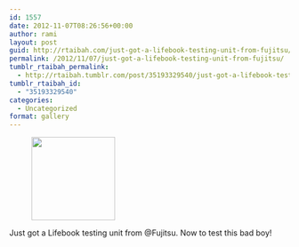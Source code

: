 ```yaml
---
id: 1557
date: 2012-11-07T08:26:56+00:00
author: rami
layout: post
guid: http://rtaibah.com/just-got-a-lifebook-testing-unit-from-fujitsu/
permalink: /2012/11/07/just-got-a-lifebook-testing-unit-from-fujitsu/
tumblr_rtaibah_permalink:
  - http://rtaibah.tumblr.com/post/35193329540/just-got-a-lifebook-testing-unit-from-fujitsu
tumblr_rtaibah_id:
  - "35193329540"
categories:
  - Uncategorized
format: gallery
---
```

<div id='gallery-159' class='gallery galleryid-1557 gallery-columns-3 gallery-size-thumbnail'>
  <figure class='gallery-item'> 
  
  <div class='gallery-icon landscape'>
    <a href='http://139.59.20.41/2012/11/07/just-got-a-lifebook-testing-unit-from-fujitsu/attachment/1558/'><img width="150" height="150" src="http://139.59.20.41/wp-content/uploads/2012/11/tumblr_md3zgwYrYS1qb4qlko1_1280-150x150.jpg" class="attachment-thumbnail size-thumbnail" alt="" srcset="http://139.59.20.41/wp-content/uploads/2012/11/tumblr_md3zgwYrYS1qb4qlko1_1280-150x150.jpg 150w, http://139.59.20.41/wp-content/uploads/2012/11/tumblr_md3zgwYrYS1qb4qlko1_1280-300x300.jpg 300w, http://139.59.20.41/wp-content/uploads/2012/11/tumblr_md3zgwYrYS1qb4qlko1_1280-100x100.jpg 100w, http://139.59.20.41/wp-content/uploads/2012/11/tumblr_md3zgwYrYS1qb4qlko1_1280.jpg 612w" sizes="100vw" /></a>
  </div></figure>
</div>

Just got a Lifebook testing unit from @Fujitsu. Now to test this bad boy!